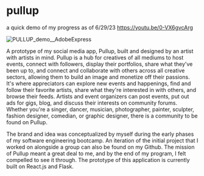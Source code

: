 # pullup

a quick demo of my progress as of 6/29/23 https://youtu.be/0-VX6gvcArg

![PULLUP_demo__AdobeExpress](https://github.com/jolieschae/pullup-capstone-project/assets/74073808/5ecc7e8d-e949-49cd-bd7a-190172d58305)

A prototype of my social media app, Pullup, built and designed by an artist with artists in mind. Pullup is a hub for creatives of all mediums to host events, connect with followers, display their portfolios, share what they've been up to, and connect and collaborate with others across all creative sectors, allowing them to build an image and monetize off their passions. It's where appreciators can explore new events and happenings, find and follow their favorite artists, share what they're interested in with others, and browse their feeds. Artists and event organizers can post events, put out ads for gigs, blog, and discuss their interests on community forums. Whether you're a singer, dancer, musician, photographer, painter, sculpter, fashion designer, comedian, or graphic designer, there is a community to be found on Pullup.

The brand and idea was conceptualized by myself during the early phases of my software engineering bootcamp. An iteration of the initial project that I worked on alongside a group can also be found on my Github. The mission of Pullup meant a great deal to me, and by the end of my program, I felt compelled to see it through. The prototype of this application is currently built on React.js and Flask.



